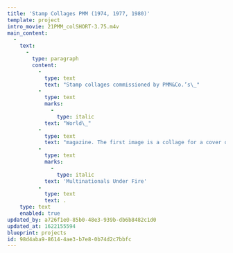 ```yaml
---
title: 'Stamp Collages PMM (1974, 1977, 1980)'
template: project
intro_movie: 21PMM_colSHORT-3.75.m4v
main_content:
  -
    text:
      -
        type: paragraph
        content:
          -
            type: text
            text: "Stamp collages commissioned by PMM&Co.’s\_"
          -
            type: text
            marks:
              -
                type: italic
            text: "World\_"
          -
            type: text
            text: "magazine. The first image is a collage for a cover of the magazine’s 1980 edition, using a fictitious PMM cancellation stamp. The other images are stamp collages to accompany the summer 1977 issue’s feature article\_"
          -
            type: text
            marks:
              -
                type: italic
            text: 'Multinationals Under Fire'
          -
            type: text
            text: .
    type: text
    enabled: true
updated_by: a726f1e0-85b0-48e3-939b-db6b8482c1d0
updated_at: 1622155594
blueprint: projects
id: 98d4aba9-8614-4ae3-b7e8-0b74d2c7bbfc
---
```

